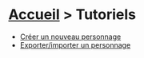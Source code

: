 # [Accueil](../README.md) > Tutoriels

* [Créer un nouveau personnage](../character/new-character.md)
* [Exporter/importer un personnage](../tuto/export-import.md)
 
